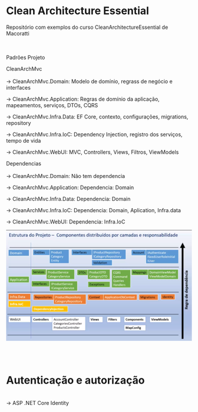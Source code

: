 # Clean Architecture Essential 
Repositório com exemplos do curso CleanArchitectureEssential de Macoratti<br/><br/><br/>


Padrões Projeto<br/>

CleanArchMvc<br/><br/>
-> CleanArchMvc.Domain: Modelo de domínio, regrass de negócio e interfaces<br/>

-> CleanArchMvc.Application: Regras de domínio da aplicação, mapeamentos, serviços, DTOs, CQRS<br/>

-> CleanArchMvc.Infra.Data: EF Core, contexto, configurações, migrations, repository<br/>

-> CleanArchMvc.Infra.IoC: Dependency Injection, registro dos serviços, tempo de vida<br/>

-> CleanArchMvc.WebUI: MVC, Controllers, Views, Filtros, ViewModels<br/>

Dependencias<br/><br/>
-> CleanArchMvc.Domain: Não tem dependencia<br/>

-> CleanArchMvc.Application: Dependencia: Domain<br/>

-> CleanArchMvc.Infra.Data:  Dependencia: Domain<br/>

-> CleanArchMvc.Infra.IoC:  Dependencia: Domain, Aplication, Infra.data<br/>

-> CleanArchMvc.WebUI: Dependencia: Infra.IoC<br/>

![Alt text](image.png)

<br/><br/>

<h1>Autenticação e autorização</h1><br/>
-> ASP .NET Core Identity<br/>
